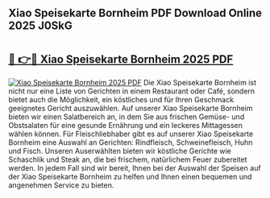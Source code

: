 ## Xiao Speisekarte Bornheim PDF Download Online 2025 J0SkG

# <h2><a href="http://gcctw1.nevu.top/?p=Xiao+Speisekarte+Bornheim">🔗 👉🔴 Xiao Speisekarte Bornheim 2025 PDF</a></h2>

[![Xiao Speisekarte Bornheim 2025 PDF](https://i.imgur.com/dBaPXMq.png)](http://gcctw1.nevu.top/?p=Xiao+Speisekarte+Bornheim)
Die Xiao Speisekarte Bornheim ist nicht nur eine Liste von Gerichten in einem Restaurant oder Café, sondern bietet auch die Möglichkeit, ein köstliches und für Ihren Geschmack geeignetes Gericht auszuwählen. Auf unserer Xiao Speisekarte Bornheim bieten wir einen Salatbereich an, in dem Sie aus frischen Gemüse- und Obstsalaten für eine gesunde Ernährung und ein leckeres Mittagessen wählen können. Für Fleischliebhaber gibt es auf unserer Xiao Speisekarte Bornheim eine Auswahl an Gerichten: Rindfleisch, Schweinefleisch, Huhn und Fisch. Unseren Auserwählten bieten wir köstliche Gerichte wie Schaschlik und Steak an, die bei frischem, natürlichem Feuer zubereitet werden. In jedem Fall sind wir bereit, Ihnen bei der Auswahl der Speisen auf der Xiao Speisekarte Bornheim zu helfen und Ihnen einen bequemen und angenehmen Service zu bieten.
